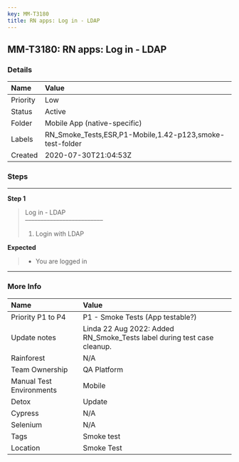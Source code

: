 ```yaml
---
key: MM-T3180
title: RN apps: Log in - LDAP
---
```


## MM-T3180: RN apps: Log in - LDAP

### Details

| Name     | Value                                                    |
| :------- | :------------------------------------------------------- |
| Priority | Low                                                      |
| Status   | Active                                                   |
| Folder   | Mobile App (native-specific)                             |
| Labels   | RN_Smoke_Tests,ESR,P1-Mobile,1.42-p123,smoke-test-folder |
| Created  | 2020-07-30T21:04:53Z                                     |

### Steps

<hr/>

**Step 1**

> <article>Log in - LDAP<br>–––––––––––––––––––––––––<ol><li>Login with LDAP</li></ol></article>

**Expected**

> <article><ul><li>You are logged in</li></ul></article>

<hr/>

### More Info

| Name                     | Value                                                                   |
| :----------------------- | :---------------------------------------------------------------------- |
| Priority P1 to P4        | P1 - Smoke Tests (App testable?)                                        |
| Update notes             | Linda 22 Aug 2022: Added RN_Smoke_Tests label during test case cleanup. |
| Rainforest               | N/A                                                                     |
| Team Ownership           | QA Platform                                                             |
| Manual Test Environments | Mobile                                                                  |
| Detox                    | Update                                                                  |
| Cypress                  | N/A                                                                     |
| Selenium                 | N/A                                                                     |
| Tags                     | Smoke test                                                              |
| Location                 | Smoke Test                                                              |

